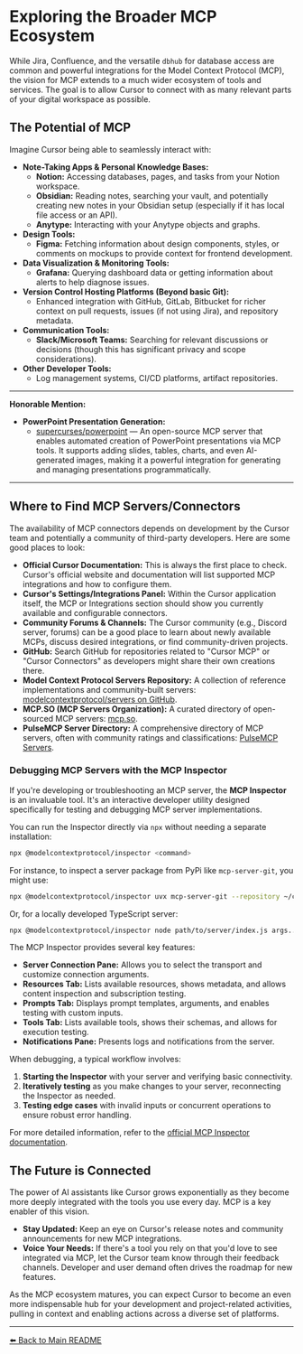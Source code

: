 # Exploring the Broader MCP Ecosystem

While Jira, Confluence, and the versatile `dbhub` for database access are common and powerful integrations for the Model Context Protocol (MCP), the vision for MCP extends to a much wider ecosystem of tools and services. The goal is to allow Cursor to connect with as many relevant parts of your digital workspace as possible.

## The Potential of MCP

Imagine Cursor being able to seamlessly interact with:

-   **Note-Taking Apps & Personal Knowledge Bases:**
    *   **Notion:** Accessing databases, pages, and tasks from your Notion workspace.
    *   **Obsidian:** Reading notes, searching your vault, and potentially creating new notes in your Obsidian setup (especially if it has local file access or an API).
    *   **Anytype:** Interacting with your Anytype objects and graphs.
-   **Design Tools:**
    *   **Figma:** Fetching information about design components, styles, or comments on mockups to provide context for frontend development.
-   **Data Visualization & Monitoring Tools:**
    *   **Grafana:** Querying dashboard data or getting information about alerts to help diagnose issues.
-   **Version Control Hosting Platforms (Beyond basic Git):**
    *   Enhanced integration with GitHub, GitLab, Bitbucket for richer context on pull requests, issues (if not using Jira), and repository metadata.
-   **Communication Tools:**
    *   **Slack/Microsoft Teams:** Searching for relevant discussions or decisions (though this has significant privacy and scope considerations).
-   **Other Developer Tools:**
    *   Log management systems, CI/CD platforms, artifact repositories.

---
**Honorable Mention:**

-   **PowerPoint Presentation Generation:**
    *   [supercurses/powerpoint](https://github.com/supercurses/powerpoint) — An open-source MCP server that enables automated creation of PowerPoint presentations via MCP tools. It supports adding slides, tables, charts, and even AI-generated images, making it a powerful integration for generating and managing presentations programmatically.
---

## Where to Find MCP Servers/Connectors

The availability of MCP connectors depends on development by the Cursor team and potentially a community of third-party developers. Here are some good places to look:

-   **Official Cursor Documentation:** This is always the first place to check. Cursor's official website and documentation will list supported MCP integrations and how to configure them.
-   **Cursor's Settings/Integrations Panel:** Within the Cursor application itself, the MCP or Integrations section should show you currently available and configurable connectors.
-   **Community Forums & Channels:** The Cursor community (e.g., Discord server, forums) can be a good place to learn about newly available MCPs, discuss desired integrations, or find community-driven projects.
-   **GitHub:** Search GitHub for repositories related to "Cursor MCP" or "Cursor Connectors" as developers might share their own creations there.
-   **Model Context Protocol Servers Repository:** A collection of reference implementations and community-built servers: [modelcontextprotocol/servers on GitHub](https://github.com/modelcontextprotocol/servers).
-   **MCP.SO (MCP Servers Organization):** A curated directory of open-sourced MCP servers: [mcp.so](https://mcp.so/).
-   **PulseMCP Server Directory:** A comprehensive directory of MCP servers, often with community ratings and classifications: [PulseMCP Servers](https://www.pulsemcp.com/servers).

### Debugging MCP Servers with the MCP Inspector

If you're developing or troubleshooting an MCP server, the **MCP Inspector** is an invaluable tool. It's an interactive developer utility designed specifically for testing and debugging MCP server implementations.

You can run the Inspector directly via `npx` without needing a separate installation:

```bash
npx @modelcontextprotocol/inspector <command>
```

For instance, to inspect a server package from PyPi like `mcp-server-git`, you might use:

```bash
npx @modelcontextprotocol/inspector uvx mcp-server-git --repository ~/code/mcp/servers.git
```

Or, for a locally developed TypeScript server:

```bash
npx @modelcontextprotocol/inspector node path/to/server/index.js args...
```

The MCP Inspector provides several key features:

*   **Server Connection Pane:** Allows you to select the transport and customize connection arguments.
*   **Resources Tab:** Lists available resources, shows metadata, and allows content inspection and subscription testing.
*   **Prompts Tab:** Displays prompt templates, arguments, and enables testing with custom inputs.
*   **Tools Tab:** Lists available tools, shows their schemas, and allows for execution testing.
*   **Notifications Pane:** Presents logs and notifications from the server.

When debugging, a typical workflow involves:

1.  **Starting the Inspector** with your server and verifying basic connectivity.
2.  **Iteratively testing** as you make changes to your server, reconnecting the Inspector as needed.
3.  **Testing edge cases** with invalid inputs or concurrent operations to ensure robust error handling.

For more detailed information, refer to the [official MCP Inspector documentation](https://modelcontextprotocol.io/docs/tools/inspector).

## The Future is Connected

The power of AI assistants like Cursor grows exponentially as they become more deeply integrated with the tools you use every day. MCP is a key enabler of this vision.

-   **Stay Updated:** Keep an eye on Cursor's release notes and community announcements for new MCP integrations.
-   **Voice Your Needs:** If there's a tool you rely on that you'd love to see integrated via MCP, let the Cursor team know through their feedback channels. Developer and user demand often drives the roadmap for new features.

As the MCP ecosystem matures, you can expect Cursor to become an even more indispensable hub for your development and project-related activities, pulling in context and enabling actions across a diverse set of platforms.

---

[⬅️ Back to Main README](../../../README.md) 